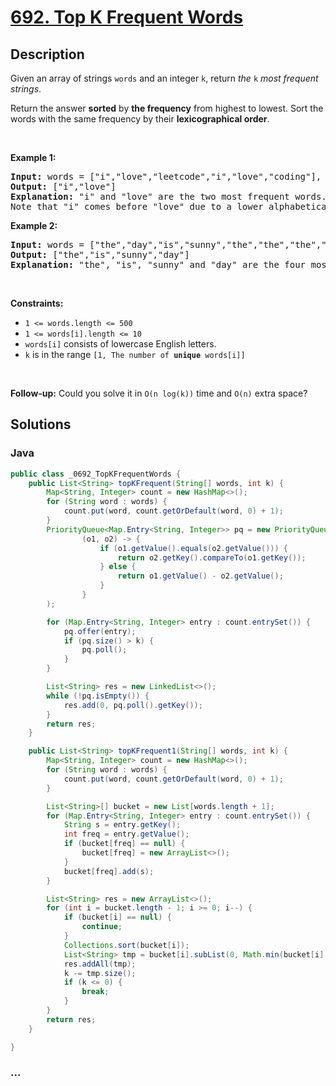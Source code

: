 # [692. Top K Frequent Words](https://leetcode.com/problems/top-k-frequent-words)

## Description

<p>Given an array of strings <code>words</code> and an integer <code>k</code>, return <em>the </em><code>k</code><em> most frequent strings</em>.</p>

<p>Return the answer <strong>sorted</strong> by <strong>the frequency</strong> from highest to lowest. Sort the words with the same frequency by their <strong>lexicographical order</strong>.</p>

<p>&nbsp;</p>
<p><strong class="example">Example 1:</strong></p>

<pre>
<strong>Input:</strong> words = [&quot;i&quot;,&quot;love&quot;,&quot;leetcode&quot;,&quot;i&quot;,&quot;love&quot;,&quot;coding&quot;], k = 2
<strong>Output:</strong> [&quot;i&quot;,&quot;love&quot;]
<strong>Explanation:</strong> &quot;i&quot; and &quot;love&quot; are the two most frequent words.
Note that &quot;i&quot; comes before &quot;love&quot; due to a lower alphabetical order.
</pre>

<p><strong class="example">Example 2:</strong></p>

<pre>
<strong>Input:</strong> words = [&quot;the&quot;,&quot;day&quot;,&quot;is&quot;,&quot;sunny&quot;,&quot;the&quot;,&quot;the&quot;,&quot;the&quot;,&quot;sunny&quot;,&quot;is&quot;,&quot;is&quot;], k = 4
<strong>Output:</strong> [&quot;the&quot;,&quot;is&quot;,&quot;sunny&quot;,&quot;day&quot;]
<strong>Explanation:</strong> &quot;the&quot;, &quot;is&quot;, &quot;sunny&quot; and &quot;day&quot; are the four most frequent words, with the number of occurrence being 4, 3, 2 and 1 respectively.
</pre>

<p>&nbsp;</p>
<p><strong>Constraints:</strong></p>

<ul>
	<li><code>1 &lt;= words.length &lt;= 500</code></li>
	<li><code>1 &lt;= words[i].length &lt;= 10</code></li>
	<li><code>words[i]</code> consists of lowercase English letters.</li>
	<li><code>k</code> is in the range <code>[1, The number of <strong>unique</strong> words[i]]</code></li>
</ul>

<p>&nbsp;</p>
<p><strong>Follow-up:</strong> Could you solve it in <code>O(n log(k))</code> time and <code>O(n)</code> extra space?</p>


## Solutions

<!-- tabs:start -->


### **Java**

```java
public class _0692_TopKFrequentWords {
    public List<String> topKFrequent(String[] words, int k) {
        Map<String, Integer> count = new HashMap<>();
        for (String word : words) {
            count.put(word, count.getOrDefault(word, 0) + 1);
        }
        PriorityQueue<Map.Entry<String, Integer>> pq = new PriorityQueue<>(
                (o1, o2) -> {
                    if (o1.getValue().equals(o2.getValue())) {
                        return o2.getKey().compareTo(o1.getKey());
                    } else {
                        return o1.getValue() - o2.getValue();
                    }
                }
        );

        for (Map.Entry<String, Integer> entry : count.entrySet()) {
            pq.offer(entry);
            if (pq.size() > k) {
                pq.poll();
            }
        }

        List<String> res = new LinkedList<>();
        while (!pq.isEmpty()) {
            res.add(0, pq.poll().getKey());
        }
        return res;
    }

    public List<String> topKFrequent1(String[] words, int k) {
        Map<String, Integer> count = new HashMap<>();
        for (String word : words) {
            count.put(word, count.getOrDefault(word, 0) + 1);
        }

        List<String>[] bucket = new List[words.length + 1];
        for (Map.Entry<String, Integer> entry : count.entrySet()) {
            String s = entry.getKey();
            int freq = entry.getValue();
            if (bucket[freq] == null) {
                bucket[freq] = new ArrayList<>();
            }
            bucket[freq].add(s);
        }

        List<String> res = new ArrayList<>();
        for (int i = bucket.length - 1; i >= 0; i--) {
            if (bucket[i] == null) {
                continue;
            }
            Collections.sort(bucket[i]);
            List<String> tmp = bucket[i].subList(0, Math.min(bucket[i].size(), k));
            res.addAll(tmp);
            k -= tmp.size();
            if (k <= 0) {
                break;
            }
        }
        return res;
    }

}

```

### **...**

```

```

<!-- tabs:end -->